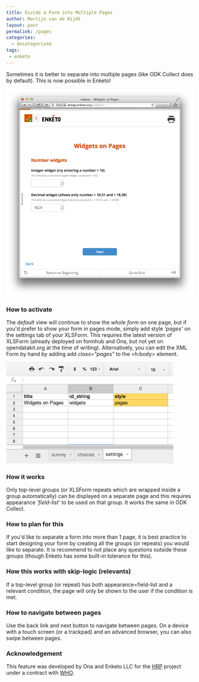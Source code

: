 ```yaml
---
title: Divide a Form into Multiple Pages
author: Martijn van de Rijdt
layout: post
permalink: /pages
categories:
  - Uncategorized
tags:
 - enketo
---
```


Sometimes it is better to separate into multiple pages (like ODK Collect does by default). This is now possible in Enketo!

![Screenshot Enketo form in pages mode](../files/2014/03/pages-mode.png "Pages mode screenshot of Enketo form")

### How to activate

The _default_ view will continue to show the _whole form_ on one page, but if you'd prefer to show your form in pages mode, simply add style _'pages'_ on the settings tab of your XLSForm. This requires the latest version of XLSForm (already deployed on formhub and Ona, but not yet on opendatakit.org at the time of writing). Alternatively, you can edit the XML Form by hand by adding add _class="pages"_ to the <h:body\> element.

![XLSForm Style Setting](../files/2014/03/XLSForm-style-pages.png "Style setting in XLSForm")

### How it works

Only top-level groups (or XLSForm repeats which are wrapped inside a group automatically) can be displayed on a separate page and this requires appearance _'field-list'_ to be used on that group. It works the same in ODK Collect.

### How to plan for this

If you'd like to separate a form into more than 1 page, it is best practice to start designing your form by creating all the groups (or repeats) you would like to separate. It is recommend to not place any questions outside these groups (though Enketo has some built-in tolerance for this).

### How this works with skip-logic (relevants)

If a top-level group (or repeat) has both appearance=field-list and a relevant condition, the page will only be shown to the user if the condition is met. 

### How to navigate between pages

Use the back link and next button to navigate between pages. On a device with a touch screen (or a trackpad) and an advanced browser, you can also swipe between pages. 

### Acknowledgement

This feature was developed by Ona and Enketo LLC for the [HRP](http://www.who.int/reproductivehealth/topics/mhealth/en/) project under a contract with [WHO](http://who.int). 

